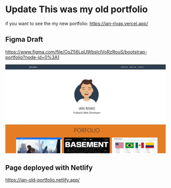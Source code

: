 # Update This was my old portfolio

if you want to see the my new portfolio:
https://ian-rivas.vercel.app/

## Figma Draft

https://www.figma.com/file/CpZ56LqUWbsIcIVoRzRouS/bootstrap-portfolio?node-id=0%3A1

![page](./assets/imagenes/page.jpg)

## Page deployed with Netlify

https://ian-old-portfolio.netlify.app/
